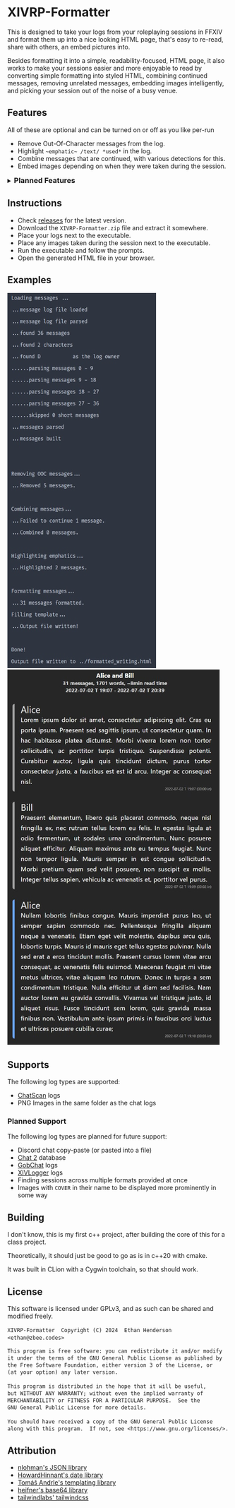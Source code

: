 # XIVRP-Formatter

This is designed to take your logs from your roleplaying sessions in FFXIV and format them up into
a nice looking HTML page, that's easy to re-read, share with others, an embed pictures into.

Besides formatting it into a simple, readability-focused, HTML page, it also works to make your
sessions easier and more enjoyable to read by converting simple formatting into styled HTML,
combining continued messages, removing unrelated messages, embedding images intelligently, and
picking your session out of the noise of a busy venue.

## Features

All of these are optional and can be turned on or off as you like per-run

- Remove Out-Of-Character messages from the log.
- Highlight `~emphatic~ /text/ *used*` in the log.
- Combine messages that are continued, with various detections for this.
- Embed images depending on when they were taken during the session.

<details><summary style="cursor:pointer"><h3 style="display:inline">Planned Features</h3></summary>

(Roughly in order of priority)

- Command line arguments to skip prompts and just run the program.
- Find gaps in the session (e.g. writing session that took place over multiple days) and remove
  the gap from the log.
- Better mobile display.
- Profile images that match character names in the provided log.
- Finding images automatically. (e.g. finding your XIV folder and checking for screenshots, or
  finding your gshade/reshade settings and checking where screenshots are saved)
- Finding a roleplay session within a larger log.
- More detection for continued messages, e.g. simply the same person talking twice in a row.
- Finding more than one roleplay session in a log, or combining multiple sessions in a larger
  log into one.
- Option to save settings to file, to load when used with command line arguments.
- Finding log files automatically. (e.g. finding your XIVLauncher folder and checking where the
  plugins store their logs)

</details>

## Instructions

- Check [releases](https://github.com/zbee/xivrp-formatter/releases) for the latest version.
- Download the `XIVRP-Formatter.zip` file and extract it somewhere.
- Place your logs next to the executable.
- Place any images taken during the session next to the executable.
- Run the executable and follow the prompts.
- Open the generated HTML file in your browser.

## Examples

<img src="example_usage.jpg" style="display:inline" alt="Example usage" /><img src="example_output.jpg" style="display:inline" alt="Example output" />

## Supports

The following log types are supported:

- [ChatScan](https://github.com/serifine/XIV-Chat-Scanner) logs
- PNG Images in the same folder as the chat logs

### Planned Support

The following log types are planned for future support:

- Discord chat copy-paste (or pasted into a file)
- [Chat 2](https://git.anna.lgbt/anna/ChatTwo/src/branch/main/ChatTwo) database
- [GobChat](https://github.com/MarbleBag/Gobchat) logs
- [XIVLogger](https://github.com/cadaeix/XIVLogger) logs
- Finding sessions across multiple formats provided at once
- Images with `COVER` in their name to be displayed more prominently in some way

## Building

I don't know, this is my first c++ project, after building the core of this for a class project.

Theoretically, it should just be good to go as is in c++20 with cmake.

It was built in CLion with a Cygwin toolchain, so that should work.

## License

This software is licensed under GPLv3, and as such can be shared and modified freely.

`XIVRP-Formatter  Copyright (C) 2024  Ethan Henderson <ethan@zbee.codes>`

```
This program is free software: you can redistribute it and/or modify
it under the terms of the GNU General Public License as published by
the Free Software Foundation, either version 3 of the License, or
(at your option) any later version.

This program is distributed in the hope that it will be useful,
but WITHOUT ANY WARRANTY; without even the implied warranty of
MERCHANTABILITY or FITNESS FOR A PARTICULAR PURPOSE.  See the
GNU General Public License for more details.

You should have received a copy of the GNU General Public License
along with this program.  If not, see <https://www.gnu.org/licenses/>.
```

## Attribution

- [nlohman's JSON library](https://github.com/nlohmann/json)
- [HowardHinnant's date library](https://github.com/HowardHinnant/date)
- [Tomáš Andrle's templating library](https://www.catnapgames.com/2013/04/09/nltemplate-html-template-library-for-c/)
- [heifner's base64 library](https://github.com/heifner/base64)
- [tailwindlabs' tailwindcss](https://github.com/tailwindlabs/tailwindcss)
